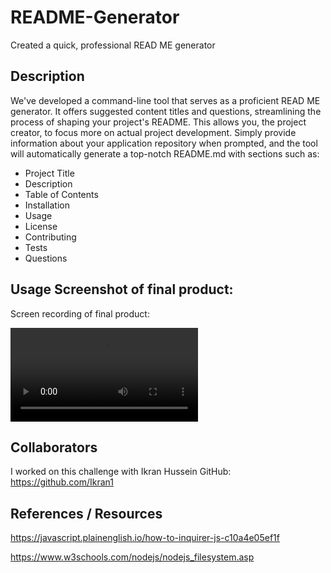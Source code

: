# README-Generator

Created a quick, professional READ ME generator

## Description

We've developed a command-line tool that serves as a proficient READ ME generator. It offers suggested content titles and questions, streamlining the process of shaping your project's README. This allows you, the project creator, to focus more on actual project development. Simply provide information about your application repository when prompted, and the tool will automatically generate a top-notch README.md with sections such as:

- Project Title
- Description
- Table of Contents
- Installation
- Usage
- License
- Contributing
- Tests
- Questions

## Usage Screenshot of final product:

Screen recording of final product:

![Demonstration 1 ](./starter/Screen%20Recording%202024-01-11%20at%2016.44.31.mov)

## Collaborators

I worked on this challenge with Ikran Hussein GitHub: https://github.com/Ikran1

## References / Resources

https://javascript.plainenglish.io/how-to-inquirer-js-c10a4e05ef1f

https://www.w3schools.com/nodejs/nodejs_filesystem.asp
